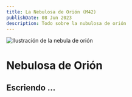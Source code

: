 ```yaml
---
title: La Nebulosa de Orión (M42)
publishDate: 08 Jun 2023
description: Todo sobre la nubulosa de orión
---
```

![Ilustración de la nebula de orión](/assets/blog/nebulosa-orion.gif)

# <a name=""></a>Nebulosa de Orión

## Escriendo ...

